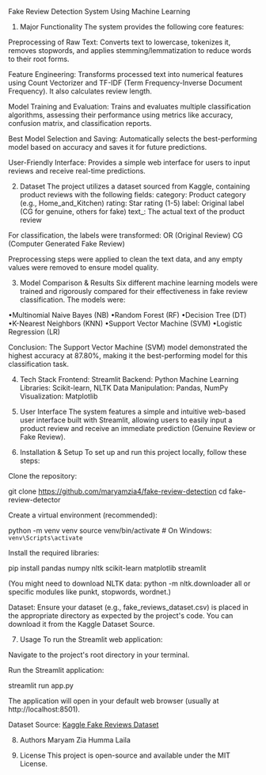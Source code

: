 Fake Review Detection System Using Machine Learning

1. Major Functionality
The system provides the following core features:

Preprocessing of Raw Text: Converts text to lowercase, tokenizes it, removes stopwords, and applies stemming/lemmatization to reduce words to their root forms.

Feature Engineering: Transforms processed text into numerical features using Count Vectorizer and TF-IDF (Term Frequency-Inverse Document Frequency). It also calculates review length.

Model Training and Evaluation: Trains and evaluates multiple classification algorithms, assessing their performance using metrics like accuracy, confusion matrix, and classification reports.

Best Model Selection and Saving: Automatically selects the best-performing model based on accuracy and saves it for future predictions.

User-Friendly Interface: Provides a simple web interface for users to input reviews and receive real-time predictions.

2. Dataset
The project utilizes a dataset sourced from Kaggle, containing product reviews with the following fields:
category: Product category (e.g., Home_and_Kitchen)
rating: Star rating (1-5)
label: Original label (CG for genuine, others for fake)
text_: The actual text of the product review

For classification, the labels were transformed:
OR (Original Review) 
CG (Computer Generated Fake Review) 

Preprocessing steps were applied to clean the text data, and any empty values were removed to ensure model quality.

3. Model Comparison & Results
Six different machine learning models were trained and rigorously compared for their effectiveness in fake review classification. The models were:

•Multinomial Naive Bayes (NB)
•Random Forest (RF)
•Decision Tree (DT)
•K-Nearest Neighbors (KNN)
•Support Vector Machine (SVM)
•Logistic Regression (LR)

Conclusion: The Support Vector Machine (SVM) model demonstrated the highest accuracy at 87.80%, making it the best-performing model for this classification task.

4. Tech Stack
Frontend: Streamlit
Backend: Python
Machine Learning Libraries: Scikit-learn, NLTK
Data Manipulation: Pandas, NumPy
Visualization: Matplotlib

5. User Interface
The system features a simple and intuitive web-based user interface built with Streamlit, allowing users to easily input a product review and receive an immediate prediction (Genuine Review or Fake Review).

6. Installation & Setup
To set up and run this project locally, follow these steps:

Clone the repository:

git clone <https://github.com/maryamzia4/fake-review-detection>
cd fake-review-detector

Create a virtual environment (recommended):

python -m venv venv
source venv/bin/activate  # On Windows: `venv\Scripts\activate`

Install the required libraries:

pip install pandas numpy nltk scikit-learn matplotlib streamlit

(You might need to download NLTK data: python -m nltk.downloader all or specific modules like punkt, stopwords, wordnet.)

Dataset: Ensure your dataset (e.g., fake_reviews_dataset.csv) is placed in the appropriate directory as expected by the project's code. You can download it from the Kaggle Dataset Source.

7. Usage
To run the Streamlit web application:

Navigate to the project's root directory in your terminal.

Run the Streamlit application:

streamlit run app.py

The application will open in your default web browser (usually at http://localhost:8501).


Dataset Source:
[Kaggle Fake Reviews Dataset](https://www.kaggle.com/datasets/mexwell/fake-reviews-dataset)

8. Authors
Maryam Zia 
Humma Laila 

9. License
This project is open-source and available under the MIT License.
